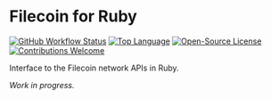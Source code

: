 <!--
# @markup markdown
# @title Filecoin for Ruby
# @author Afri Schoedon
-->

# Filecoin for Ruby

[![GitHub Workflow Status](https://img.shields.io/github/actions/workflow/status/q9f/fil.rb/spec.yml?branch=main)](https://github.com/q9f/fil.rb/actions)
[![Top Language](https://img.shields.io/github/languages/top/q9f/fil.rb?color=red)](https://github.com/q9f/fil.rb/pulse)
[![Open-Source License](https://img.shields.io/github/license/q9f/fil.rb)](LICENSE)
[![Contributions Welcome](https://img.shields.io/badge/contributions-welcome-brightgreen.svg?style=flat)](https://github.com/q9f/fil.rb/issues)

Interface to the Filecoin network APIs in Ruby.

_Work in progress._
